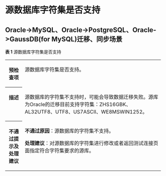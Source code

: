 # 源数据库字符集是否支持<a name="drs_03_043"></a>

## Oracle-\>MySQL、Oracle-\>PostgreSQL、Oracle-\>GaussDB\(for MySQL\)迁移、同步场景<a name="section79874427016"></a>

**表 1**  源数据库字符集是否支持

<a name="table119871342607"></a>
<table><tbody><tr id="row6986184219011"><th class="firstcol" valign="top" width="11%" id="mcps1.2.3.1.1"><p id="p149861342802"><a name="p149861342802"></a><a name="p149861342802"></a><strong id="b1698614428012"><a name="b1698614428012"></a><a name="b1698614428012"></a>预检查项</strong></p>
</th>
<td class="cellrowborder" valign="top" width="89%" headers="mcps1.2.3.1.1 "><p id="p109861425013"><a name="p109861425013"></a><a name="p109861425013"></a>源数据库字符集是否支持。</p>
</td>
</tr>
<tr id="row298616421019"><th class="firstcol" valign="top" width="11%" id="mcps1.2.3.2.1"><p id="p17986124219018"><a name="p17986124219018"></a><a name="p17986124219018"></a><strong id="b9986184211017"><a name="b9986184211017"></a><a name="b9986184211017"></a>描述</strong></p>
</th>
<td class="cellrowborder" valign="top" width="89%" headers="mcps1.2.3.2.1 "><p id="p169861242703"><a name="p169861242703"></a><a name="p169861242703"></a>源数据库的字符集不支持时，可能会导致数据迁移失败。源库为Oracle的迁移目前支持字符集：ZHS16GBK、AL32UTF8、UTF8、US7ASCII、WE8MSWIN1252。</p>
</td>
</tr>
<tr id="row15986164211011"><th class="firstcol" valign="top" width="11%" id="mcps1.2.3.3.1"><p id="p69861242307"><a name="p69861242307"></a><a name="p69861242307"></a><strong id="b17986542908"><a name="b17986542908"></a><a name="b17986542908"></a>不通过提示及<strong id="b89866421106"><a name="b89866421106"></a><a name="b89866421106"></a>处理建议</strong></strong></p>
</th>
<td class="cellrowborder" valign="top" width="89%" headers="mcps1.2.3.3.1 "><p id="p198619422011"><a name="p198619422011"></a><a name="p198619422011"></a><strong id="b169861642606"><a name="b169861642606"></a><a name="b169861642606"></a>不通过原因</strong>：源数据库的字符集不支持。</p>
<p id="p2986114217013"><a name="p2986114217013"></a><a name="p2986114217013"></a><strong id="b119869424012"><a name="b119869424012"></a><a name="b119869424012"></a>处理建议</strong>：对源数据库的字符集进行修改或者返回测试连接页面指定符合字符集要求的源库。</p>
</td>
</tr>
</tbody>
</table>

